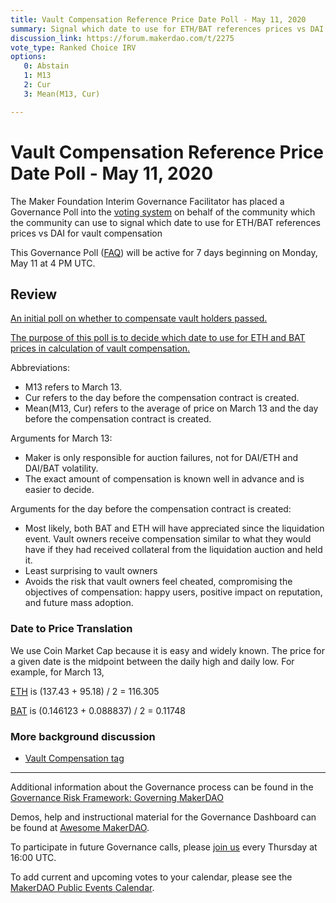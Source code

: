 ```yaml
---
title: Vault Compensation Reference Price Date Poll - May 11, 2020
summary: Signal which date to use for ETH/BAT references prices vs DAI for vault compensation
discussion_link: https://forum.makerdao.com/t/2275
vote_type: Ranked Choice IRV
options:
   0: Abstain
   1: M13
   2: Cur
   3: Mean(M13, Cur)

---
```

# Vault Compensation Reference Price Date Poll - May 11, 2020

The Maker Foundation Interim Governance Facilitator has placed a Governance Poll into the [voting system](https://vote.makerdao.com/polling) on behalf of the community which the community can use to signal which date to use for ETH/BAT references prices vs DAI for vault compensation

This Governance Poll ([FAQ](https://community-development.makerdao.com/makerdao-scd-faqs/scd-faqs/governance)) will be active for 7 days beginning on Monday, May 11 at 4 PM UTC.

## Review

[An initial poll on whether to compensate vault holders passed.](https://vote.makerdao.com/polling-proposal/qmwfvvguaf8rz8xwgv2cqnzzt9t5h6epzh17qmk2ue99y4)

[The purpose of this poll is to decide which date to use for ETH and BAT prices in calculation of vault compensation.](https://forum.makerdao.com/t/fund-gitcoin-grant-to-build-vault-compensation-smart-contract/2273)

Abbreviations:
- M13 refers to March 13.
- Cur refers to the day before the compensation contract is created.
- Mean(M13, Cur) refers to the average of price on March 13 and the day before the compensation contract is created.

Arguments for March 13:
- Maker is only responsible for auction failures, not for DAI/ETH and DAI/BAT volatility.
- The exact amount of compensation is known well in advance and is easier to decide.

Arguments for the day before the compensation contract is created:
- Most likely, both BAT and ETH will have appreciated since the liquidation event. Vault owners receive compensation similar to what they would have if they had received collateral from the liquidation auction and held it.
- Least surprising to vault owners
- Avoids the risk that vault owners feel cheated, compromising the objectives of compensation: happy users, positive impact on reputation, and future mass adoption.

### Date to Price Translation

We use Coin Market Cap because it is easy and widely known.  The price for a given date is the midpoint between the daily high and daily low. For example, for March 13,

[ETH](https://coinmarketcap.com/currencies/ethereum/historical-data/?start=20200311&end=20200314) is (137.43 + 95.18) / 2 = 116.305

[BAT](https://coinmarketcap.com/currencies/basic-attention-token/historical-data/?start=20200311&end=20200314) is (0.146123 + 0.088837) / 2 = 0.11748

### More background discussion

* [Vault Compensation tag](https://forum.makerdao.com/tag/vault-compensation)

---

Additional information about the Governance process can be found in the [Governance Risk Framework: Governing MakerDAO](https://community-development.makerdao.com/governance/governance-risk-framework)

Demos, help and instructional material for the Governance Dashboard can be found at [Awesome MakerDAO](https://awesome.makerdao.com/#voting).

To participate in future Governance calls, please [join us](https://community-development.makerdao.com/governance/governance-and-risk-meetings) every Thursday at 16:00 UTC.

To add current and upcoming votes to your calendar, please see the [MakerDAO Public Events Calendar](https://calendar.google.com/calendar/embed?src=makerdao.com_3efhm2ghipksegl009ktniomdk%40group.calendar.google.com&ctz=America%2FLos_Angeles).
